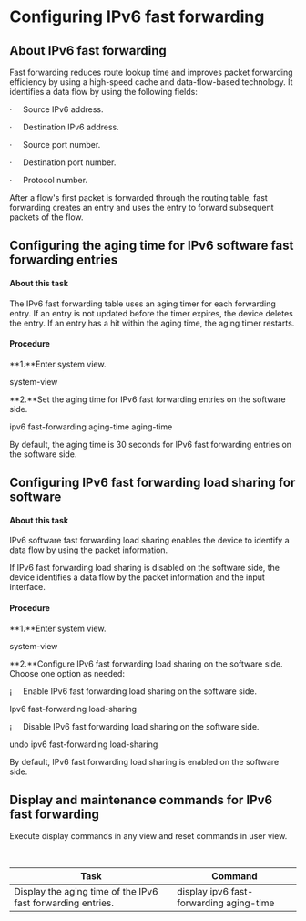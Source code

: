 
# Configuring IPv6 fast forwarding

## About IPv6 fast forwarding

Fast forwarding reduces route lookup time
and improves packet forwarding efficiency by using a high-speed cache and
data-flow-based technology. It identifies a data flow by using the following
fields:

·     Source IPv6 address.

·     Destination IPv6 address.

·     Source port number.

·     Destination port number.

·     Protocol number.

After a flow's first packet is forwarded
through the routing table, fast forwarding creates an entry and uses the entry
to forward subsequent packets of the flow.

## Configuring the aging time for IPv6 software fast forwarding entries

#### About this task

The IPv6 fast forwarding table uses an
aging timer for each forwarding entry. If an entry is not updated before the
timer expires, the device deletes the entry. If an entry has a hit within the
aging time, the aging timer restarts.

#### Procedure

**1\.**Enter system view.

system-view

**2\.**Set the aging time for IPv6 fast forwarding
entries on the software side.

ipv6 fast-forwarding aging-time aging-time

By default, the aging time is 30 seconds
for IPv6 fast forwarding entries on the software side.

## Configuring IPv6 fast forwarding load sharing for software

#### About this task

IPv6 software fast forwarding load sharing
enables the device to identify a data flow by using the packet information.

If IPv6 fast forwarding load sharing is
disabled on the software side, the device identifies a data flow by the packet information
and the input interface.

#### Procedure

**1\.**Enter system view.

system-view

**2\.**Configure IPv6 fast forwarding load sharing
on the software side. Choose one option as needed:

¡     Enable
IPv6 fast forwarding load sharing on the software side.

Ipv6 fast-forwarding load-sharing

¡     Disable
IPv6 fast forwarding load sharing on the software side.

undo ipv6 fast-forwarding load-sharing

By default, IPv6 fast forwarding load
sharing is enabled on the software side.

## Display and maintenance commands for IPv6 fast forwarding

Execute display commands
in any view and reset commands in user
view.

 

| Task | Command |
| --- | --- |
| Display the aging time of the IPv6 fast forwarding entries. | display ipv6 fast-forwarding aging-time || Display IPv6 fast forwarding entries. | display ipv6 fast-forwarding cache \[ ipv6-address ] \[ slot slot-number ] || Clear the IPv6 fast forwarding table. | reset ipv6 fast-forwarding cache \[ slot slot-number ] |



‌

